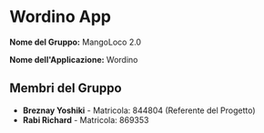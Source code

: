 # Wordino App

**Nome del Gruppo:** MangoLoco 2.0

**Nome dell'Applicazione:** Wordino

## Membri del Gruppo

- **Breznay Yoshiki** - Matricola: 844804 (Referente del Progetto)
- **Rabi Richard** - Matricola: 869353
